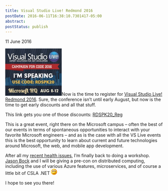 ```yaml
---
title: Visual Studio Live! Redmond 2016
postDate: 2016-06-11T16:38:10.7301417-05:00
abstract: 
postStatus: publish
---
```

11 June 2016

[![RDSPK20](binary/Open-Live-Writer/Visual-Studio-Live-Redmond-2016_E8B7/RDSPK20_3.jpg "RDSPK20")](https://vslive.com/events/redmond-2016/home.aspx)Now is the time to register for [Visual Studio Live! Redmond 2016](https://vslive.com/events/redmond-2016/home.aspx). Sure, the conference isn’t until early August, but now is the time to get early discounts and all that stuff.

This link gets you one of those discounts: [RDSPK20\_Reg](http://bit.ly/RDSPK20_Reg "RDSPK20_Reg")

This is a great event, right there on the Microsoft campus – often the best of our events in terms of spontaneous opportunities to interact with your favorite Microsoft engineers – and as is the case with all the VS Live events this is the best opportunity to learn about current and future technologies around Microsoft, the web, and mobile app development.

After all my [recent health issues](http://www.lhotka.net/weblog/EasingBackIntoIt.aspx), I’m finally back to doing a workshop. [Jason Bock](https://github.com/jasonbock) and I will be giving a pre-con on distributed computing, including the use of various Azure features, microservices, and of course a little bit of CSLA .NET ![Smile](binary/Open-Live-Writer/Visual-Studio-Live-Redmond-2016_E8B7/wlEmoticon-smile_2.png)

I hope to see you there!
